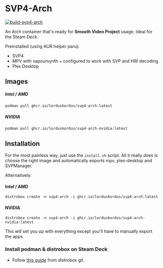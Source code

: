 # SVP4-Arch

[![build-svp4-arch](https://github.com/lorduskordus/svp4-arch/actions/workflows/build.yml/badge.svg)](https://github.com/lorduskordus/svp4-arch/actions/workflows/build.yml)

An Arch container that's ready for **Smooth Video Project** usage. Ideal for the Steam Deck.

Preinstalled (using AUR helper paru):

* SVP4
* MPV with vapoursynth + configured to work with SVP and HW decoding
* Plex Desktop

## Images

##### Intel / AMD
```
podman pull ghcr.io/lorduskordus/svp4-arch:latest
```
##### NVIDIA
```
podman pull ghcr.io/lorduskordus/svp4-arch-nvidia:latest
```

## Installation

For the most painless way, just use the `install.sh` script. All it really does is choose the right image and automatically exports mpv, plex-desktop and SVPManager.

Alternatively:

#### Intel / AMD
```
distrobox create -n svp4-arch -i ghcr.io/lorduskordus/svp4-arch:latest
```

#### NVIDIA
```
distrobox create -n svp4-arch -i ghcr.io/lorduskordus/svp4-arch-nvidia:latest
```

This will set you up with everything except you'll have to manually export the apps.

### Install podman & distrobox on Steam Deck
* Follow [this guide](https://github.com/89luca89/distrobox/blob/main/docs/posts/steamdeck_guide.md) from distrobox git.